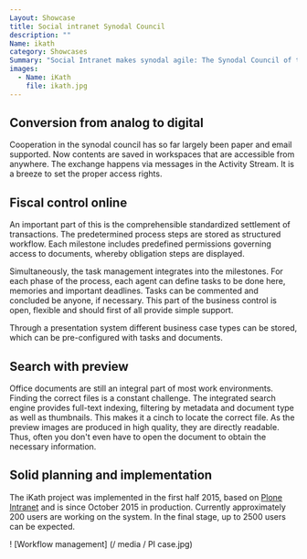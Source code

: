 ```yaml
---
Layout: Showcase
title: Social intranet Synodal Council
description: ""
Name: ikath
category: Showcases
Summary: "Social Intranet makes synodal agile: The Synodal Council of the Catholic Church in the Canton of Zurich has launched the general renovation of the IT infrastructure part of it - the Social Intranet - to link the various bodies and organizations closer together.."
images:
  - Name: iKath
    file: ikath.jpg
---
```


## Conversion from analog to digital

Cooperation in the synodal council has so far largely been paper and email supported. Now contents are saved in workspaces that are accessible from anywhere. The exchange happens via messages in the Activity Stream. It is a breeze to set the proper access rights.

## Fiscal control online

An important part of this is the comprehensible standardized settlement of transactions. The predetermined process steps are stored as structured workflow. Each milestone includes predefined permissions governing access to documents, whereby obligation steps are displayed.

Simultaneously, the task management integrates into the milestones. For each phase of the process, each agent can define tasks to be done here, memories and important deadlines. Tasks can be commented and concluded be anyone, if necessary. This part of the business control is open, flexible and should first of all provide simple support.

Through a presentation system different business case types can be stored, which can be pre-configured with tasks and documents.

## Search with preview

Office documents are still an integral part of most work environments. Finding the correct files is a constant challenge. The integrated search engine provides full-text indexing, filtering by metadata and document type as well as thumbnails. This makes it a cinch  to locate the correct file. As the preview images are produced in high quality, they are directly readable. Thus, often you don't even have to open the document to obtain the necessary information.

## Solid planning and implementation

The iKath project was implemented in the first half 2015, based on <a href="http://ploneintranet.com"> Plone Intranet</a> and is since October 2015 in production. Currently approximately 200 users are working on the system. In the final stage, up to 2500 users can be expected.


! [Workflow management] (/ media / PI case.jpg)


